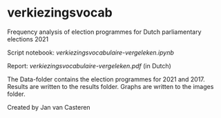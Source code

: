 # verkiezingsvocab
Frequency analysis of election programmes for Dutch parliamentary elections 2021

Script notebook: *verkiezingsvocabulaire-vergeleken.ipynb*

Report: *verkiezingsvocabulaire-vergeleken.pdf* (in Dutch)

The Data-folder contains the election programmes for 2021 and 2017. Results are written to the results folder. Graphs are written to the images folder.

Created by Jan van Casteren
